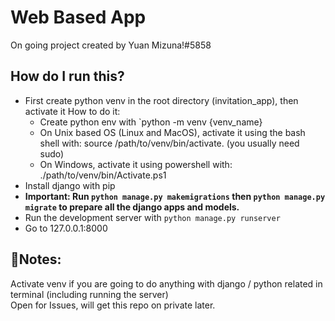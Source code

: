 <h1>Web Based App</h1>
On going project created by Yuan Mizuna!#5858

<h2>How do I run this?</h2>

- First create python venv in the root directory (invitation_app), then activate it
    How to do it:
    - Create python env with `python -m venv {venv_name}
    - On Unix based OS (Linux and MacOS), activate it using the bash shell with: source /path/to/venv/bin/activate. (you usually need sudo)
    - On Windows, activate it using powershell with: ./path/to/venv/bin/Activate.ps1
- Install django with pip
- **Important: Run `python manage.py makemigrations` then `python manage.py migrate` to prepare all the django apps and models.**
- Run the development server with `python manage.py runserver`
- Go to 127.0.0.1:8000

<h2>📓Notes:</h2>

Activate venv if you are going to do anything with django / python related in terminal (including running the server)<br>
Open for Issues, will get this repo on private later.
